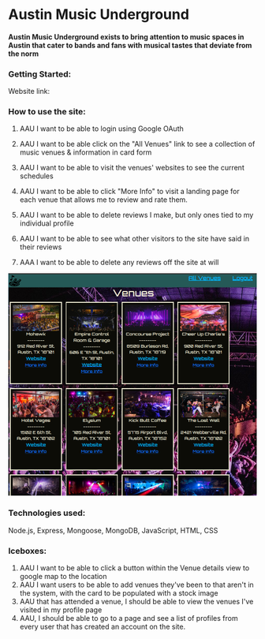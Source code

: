 # Austin Music Underground

#### Austin Music Underground exists to bring attention to music spaces in Austin that cater to bands and fans with musical tastes that deviate from the norm

### Getting Started:
Website link: 

### How to use the site:

1. AAU I want to be able to login using Google OAuth 

2. AAU I want to be able click on the "All Venues" link to see a collection of music venues & information in card form

3. AAU I want to be able to visit the venues' websites to see the current schedules
   
4. AAU I want to be able to click "More Info" to visit a landing page for each venue that allows me to review and rate them.
   
5. AAU I want to be able to delete reviews I make, but only ones tied to my individual profile

6. AAU I want to be able to see what other visitors to the site have said in their reviews
   
7. AAA I want to be able to delete any reviews off the site at will


![image](public/VenuesIndexPage.png)

### Technologies used: 
Node.js, Express, Mongoose, MongoDB, JavaScript, HTML, CSS

### Iceboxes: 
1. AAU I want to be able to click a button within the Venue details view to google map to the location
2. AAU I want users to be able to add venues they've been to that aren't in the system, with the card to be populated with a stock image
3. AAU that has attended a venue, I should be able to view the venues I've visited in my profile page
4. AAU, I should be able to go to a page and see a list of profiles from every user that has created an account on the site.